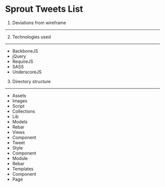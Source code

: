 Sprout Tweets List
=============

1. Deviations from wireframe
---

2. Technologies used
---

* BackboneJS
* jQuery
* RequireJS
* SASS
* UnderscoreJS

3. Directory structure
---

* Assets
 * Images
 * Script
  * Collections
  * Lib
  * Models
  * Rebar
  * Views
   * Component
   * Tweet
 * Style
  * Component
  * Module
  * Rebar
* Templates
 * Component
 * Page    

